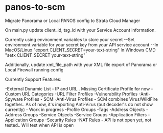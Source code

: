 # panos-to-scm
Migrate Panorama or Local PANOS config to Strata Cloud Manager


On main.py update client_id, tsg_id with your Service Account information.

Currently using environment variables to store your secret
--Set environment variable for your secret key from your API service account
--In MacOS/Linux "export CLIENT_SECRET=your-text-string" In Windows CMD "setx CLIENT_SECRET your-text-string"

Additionally, update xml_file_path with your XML file export of Panorama or Local Firewall running config

Currently Support Features:

-External Dynamic List - IP and URL.. Missing Certificate Profile for now
-Custom URL Categories
-URL Filter Profiles
-Vulnerability Profiles
-Anti-Spyware Profiles - SCM
-Anti-Virus Profiles - SCM combines Virus/WildFire together.. As of now, it's importing Anti-Virus (but decoder's do not show currently) - Work in progress
-Profile Groups
-Tags
-Address Objects
-Address Groups
-Service Objects
-Service Groups
-Application Filters
-Application Groups
-Security Rules
-NAT Rules - API is not open yet, not tested.. Will test when API is open
